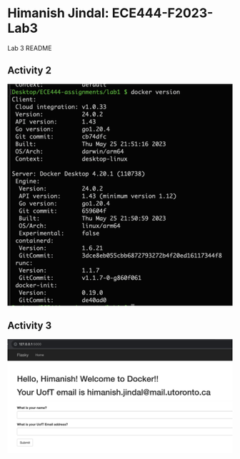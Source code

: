 # Himanish Jindal: ECE444-F2023-Lab3
Lab 3 README

## Activity 2
![Alt text](Activity2.png)

## Activity 3
![Alt text](Activity3.png)